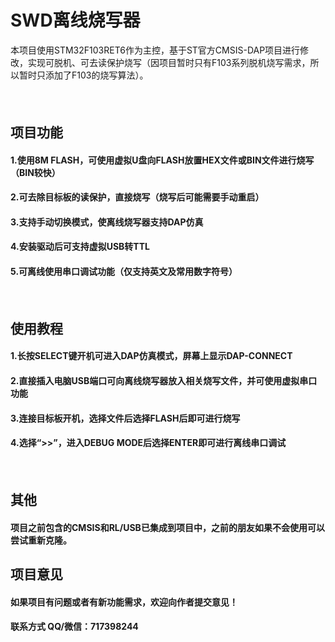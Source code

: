 # SWD离线烧写器
本项目使用STM32F103RET6作为主控，基于ST官方CMSIS-DAP项目进行修改，实现可脱机、可去读保护烧写（因项目暂时只有F103系列脱机烧写需求，所以暂时只添加了F103的烧写算法）。
#### <br>
## 项目功能
#### 1.使用8M FLASH，可使用虚拟U盘向FLASH放置HEX文件或BIN文件进行烧写（BIN较快）
#### 2.可去除目标板的读保护，直接烧写（烧写后可能需要手动重启）
#### 3.支持手动切换模式，使离线烧写器支持DAP仿真
#### 4.安装驱动后可支持虚拟USB转TTL
#### 5.可离线使用串口调试功能（仅支持英文及常用数字符号）
#### <br>
## 使用教程
#### 1.长按SELECT键开机可进入DAP仿真模式，屏幕上显示DAP-CONNECT
#### 2.直接插入电脑USB端口可向离线烧写器放入相关烧写文件，并可使用虚拟串口功能
#### 3.连接目标板开机，选择文件后选择FLASH后即可进行烧写
#### 4.选择“>>”，进入DEBUG MODE后选择ENTER即可进行离线串口调试
#### <br>
## 其他
#### 项目之前包含的CMSIS和RL/USB已集成到项目中，之前的朋友如果不会使用可以尝试重新克隆。
## 项目意见
#### 如果项目有问题或者有新功能需求，欢迎向作者提交意见！
#### 联系方式 QQ/微信：717398244
